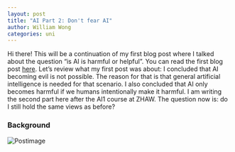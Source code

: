 ```yaml
---
layout: post
title: "AI Part 2: Don't fear AI"
author: William Wong
categories: uni
---
```



Hi there! This will be a continuation of my first blog post where I talked about the question “is AI is harmful or helpful”. You can read the first blog post [here](https://liamya.github.io/).
Let’s review what my first post was about: I concluded that AI becoming evil is not possible. The reason for that is that general artificial intelligence is needed for that scenario. I also concluded that AI only becomes harmful if we humans intentionally make it harmful.
I am writing the second part here after the AI1 course at ZHAW. The question now is: do I still hold the same views as before?

### Background

![Postimage](https://cdn.mos.cms.futurecdn.net/jbhpQZLoeWwNdmqsEq94Je-970-80.gif)
